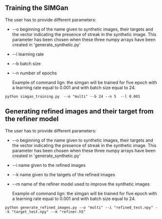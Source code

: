 ## Training the SIMGan
The user has to provide different parameters:

* --o beginning of the name given to synthetic images, their targets and the vector indicating the presence of streak in the synthetic image. This 
parameter has been chosen when these three numpy arrays have been created in 'generate_synthetic.py'
* --l learning rate 
* --b batch size
* --n number of epochs
  
  Example of command lign: the simgan will be trained for five epoch with a learning rate equal to 0.001 and with batch size equal to 24. 
```
python simgan_training.py  --o "multi" --b 24 --n 5  --l 0.001
```

## Generating refined images and their target from the refiner model

The user has to provide different parameters:

* --o beginning of the name given to synthetic images, their targets and the vector indicating the presence of streak in the synthetic image. This 
parameter has been chosen when these three numpy arrays have been created in 'generate_synthetic.py'
* --i name given to the refined images 
* --k name given to the targets of the refined images
* --m name of the refiner model used to improve the synthetic images
  
  Example of command lign: the simgan will be trained for five epoch with a learning rate equal to 0.001 and with batch size equal to 24. 
```
python generate_refined_images.py --o "multi" --i "refined_test.npy" --k "target_test.npy" --m "refiner.h5"
```
